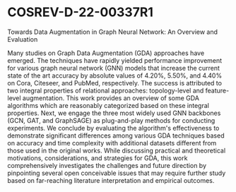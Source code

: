 # COSREV-D-22-00337R1
Towards Data Augmentation in Graph Neural Network: An Overview and Evaluation

Many studies on Graph Data Augmentation (GDA) approaches have emerged. The techniques have rapidly yielded performance improvement for various graph neural network (GNN) models that increase the current state of the art accuracy by absolute values of 4.20\%, 5.50\%, and 4.40\% on Cora, Citeseer, and PubMed, respectively. The success is attributed to two integral properties of relational approaches: topology-level and feature-level augmentation. This work provides an overview of some GDA algorithms which are reasonably categorized based on these integral properties. Next, we engage the three most widely used GNN backbones (GCN, GAT, and GraphSAGE) as plug-and-play methods for conducting experiments. We conclude by evaluating the algorithm's effectiveness to demonstrate significant differences among various GDA techniques based on accuracy and time complexity with additional datasets different from those used in the original works. While discussing practical and theoretical motivations, considerations, and strategies for GDA, this work comprehensively investigates the challenges and future direction by pinpointing several open conceivable issues that may require further study based on far-reaching literature interpretation and empirical outcomes.
